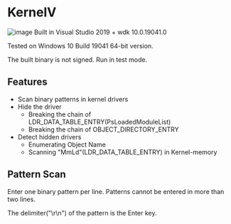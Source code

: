 # KernelV
![image](https://raw.githubusercontent.com/codetronik/KernelV/master/screenshots/mainmenu.png)
Built in Visual Studio 2019 + wdk 10.0.19041.0

Tested on Windows 10 Build 19041 64-bit version.

The built binary is not signed. Run in test mode.

## Features
- Scan binary patterns in kernel drivers
- Hide the driver
  + Breaking the chain of LDR_DATA_TABLE_ENTRY(PsLoadedModuleList)
  + Breaking the chain of OBJECT_DIRECTORY_ENTRY
- Detect hidden drivers
  + Enumerating Object Name 
  + Scanning "MmLd"(LDR_DATA_TABLE_ENTRY) in Kernel-memory

## Pattern Scan 
Enter one binary pattern per line. Patterns cannot be entered in more than two lines.

The delimiter("\r\n") of the pattern is the Enter key.
